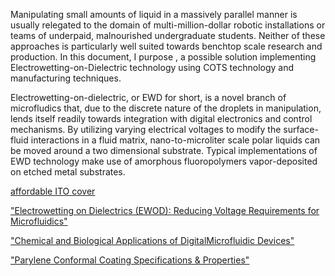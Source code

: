 Manipulating small amounts of liquid in a massively parallel manner is usually relegated to the domain of multi-million-dollar robotic installations or teams of underpaid, malnourished undergraduate students. Neither of these approaches is particularly well suited towards benchtop scale research and production. In this document, I purpose , a possible solution implementing Electrowetting-on-Dielectric technology using COTS technology and manufacturing techniques. 

Electrowetting-on-dielectric, or EWD for short, is a novel branch of microfludics that, due to the discrete nature of the droplets in manipulation, lends itself readily towards integration with digital electronics and control mechanisms. By utilizing varying electrical voltages to modify the surface-fluid interactions in a fluid matrix, nano-to-microliter scale polar liquids can be moved around a two dimensional substrate. Typical implementations of EWD technology make use of amorphous fluoropolymers vapor-deposited on etched metal substrates. 

[affordable ITO cover](http://www.ebay.com/itm/ITO-Indium-Tin-Oxide-Conductive-Glass-Substrate-10-ohm-m2-/150799371924)

["Electrowetting on Dielectrics (EWOD): Reducing Voltage Requirements for Microfluidics"](http://www.ag.arizona.edu/research/biosensors/acs01b.pdf)

["Chemical and Biological Applications of DigitalMicrofluidic Devices"](http://microfluidics.ee.duke.edu/documents/ieee07.pdf)

["Parylene Conformal Coating Specifications & Properties"](http://www.nbtc.cornell.edu/facilities/downloads/Parylene%20Information%20Sheets.pdf)
